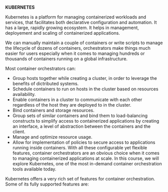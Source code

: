 **KUBERNETES**

Kubernetes is a platform for managing containerized workloads and services, that facilitates both declarative configuration and automation. It has a large, rapidly growing ecosystem. It helps in management, deployement and scaling of containerized applications.

We can manually maintain a couple of containers or write scripts to manage the lifecycle of dozens of containers, orchestrators make things much easier for users especially when it comes to managing hundreds or thousands of containers running on a global infrastructure.

Most container orchestrators can:
- Group hosts together while creating a cluster, in order to leverage the benefits of dictributed systems.
- Schedule containers to run on hosts in the cluster based on resources availability.
- Enable containers in a cluster to communicate with each other regardless of the host they are deployed to in the cluster.
- Bind containers and storage resources.
- Group sets of similar containers and bind them to load-balancing constructs to simplify access to containerized applications by creating an interface, a level of abstraction between the containers and the client.
- Manage and optimize resource usage.
- Allow for implementation of policies to secure access to applications running inside containers.
With all these configurable yet flexible features, container orchestrators are an obvious choice when it comes to managing containerized applications at scale. In this course, we will explore Kubernetes, one of the most in-demand container orchestration tools available today.

Kubernetes offers a very rich set of features for container orchestration. Some of its fully supported features are: